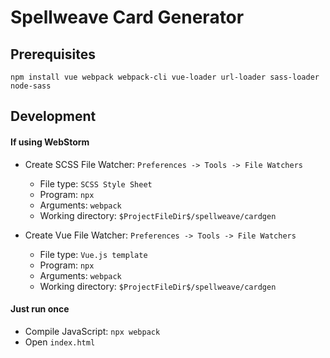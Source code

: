 Spellweave Card Generator
=========================

## Prerequisites ##
`npm install vue webpack webpack-cli vue-loader url-loader sass-loader node-sass`

## Development ##
#### If using WebStorm ####
- Create SCSS File Watcher: `Preferences -> Tools -> File Watchers`
  - File type: `SCSS Style Sheet`
  - Program: `npx`
  - Arguments: `webpack`
  - Working directory: `$ProjectFileDir$/spellweave/cardgen`
  
- Create Vue File Watcher: `Preferences -> Tools -> File Watchers`
  - File type: `Vue.js template`
  - Program: `npx`
  - Arguments: `webpack`
  - Working directory: `$ProjectFileDir$/spellweave/cardgen`

#### Just run once ####
- Compile JavaScript: `npx webpack`
- Open `index.html`